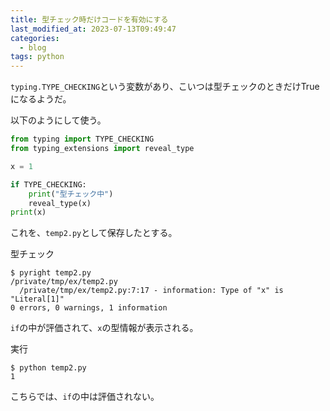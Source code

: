 ```yaml
---
title: 型チェック時だけコードを有効にする
last_modified_at: 2023-07-13T09:49:47
categories:
  - blog
tags: python
---
```


`typing.TYPE_CHECKING`という変数があり、こいつは型チェックのときだけTrueになるようだ。

以下のようにして使う。

```python
from typing import TYPE_CHECKING
from typing_extensions import reveal_type

x = 1

if TYPE_CHECKING:
    print("型チェック中")
    reveal_type(x)
print(x)
```

これを、`temp2.py`として保存したとする。

型チェック

```shell
$ pyright temp2.py
/private/tmp/ex/temp2.py
  /private/tmp/ex/temp2.py:7:17 - information: Type of "x" is "Literal[1]"
0 errors, 0 warnings, 1 information
```

`if`の中が評価されて、`x`の型情報が表示される。

実行

```shell
$ python temp2.py
1
```

こちらでは、`if`の中は評価されない。
